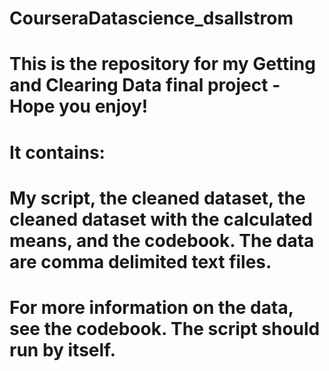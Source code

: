 # CourseraDatascience_dsallstrom

# This is the repository for my Getting and Clearing Data final project - Hope you enjoy!

# It contains: 
#   My script, the cleaned dataset, the cleaned dataset with the calculated means, and the codebook. The data are comma delimited text files. 

# For more information on the data, see the codebook. The script should run by itself.
